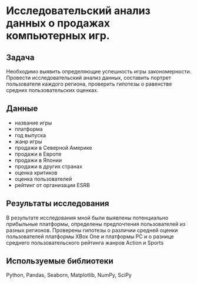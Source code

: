 # Исследовательский анализ данных о продажах компьютерных игр.

## Задача
Необходимо выявить определяющие успешность игры закономерности. Провести исследовательский анализ данных, составить портрет пользователя каждого региона, проверить гипотезы о равенстве средних пользовательских оценках. 
## Данные
- название игры
- платформа
- год выпуска
- жанр игры
- продажи в Северной Америке
- продажи в Европе
- продажи в Японии
- продажи в других странах
- оценка критиков 
- оценка пользователей 
- рейтинг от организации ESRB

## Результаты исследования
В результате исследования мной были выявлены потенциально прибыльные платформы, определены предпочтения пользователей из разных регионов. Проверены гипотезы о различии средней оценки пользователей платформы XBox One и платформы PC и  о разнице  cреднего пользовательского рейтинга жанров Action и Sports
## Используемые библиотеки

Python, Pandas, Seaborn, Matplotlib, NumPy, SciPy
